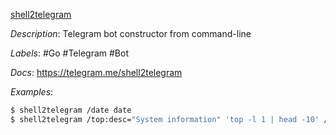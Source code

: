 [shell2telegram](https://github.com/msoap/shell2telegram)

*Description*: Telegram bot constructor from command-line

*Labels*: #Go #Telegram #Bot

*Docs*: https://telegram.me/shell2telegram

*Examples*:

```bash
$ shell2telegram /date date
$ shell2telegram /top:desc="System information" 'top -l 1 | head -10' /date 'date' /ps 'ps aux -m | head -20'
```
